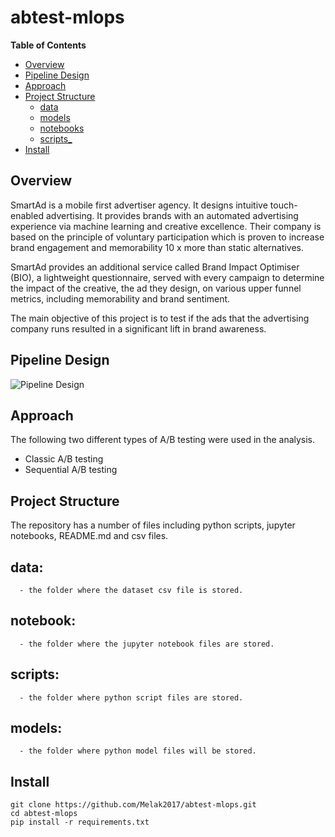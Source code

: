 
# abtest-mlops

**Table of Contents**
- [Overview](#overview)
- [Pipeline Design](#pipeline-design)
- [Approach](#approach)
- [Project Structure](#project-structure)
   - [data](#data)
    - [models](#models)
    - [notebooks](#notebooks)
    - [scripts_](#scripts_)
 - [Install](#install)
  
## Overview

SmartAd is a mobile first advertiser agency. It designs intuitive touch-enabled advertising. It provides brands with an automated advertising experience via machine learning and creative excellence. Their company is based on the principle of voluntary participation which is proven to increase brand engagement and memorability 10 x more than static alternatives.

SmartAd provides an additional service called Brand Impact Optimiser (BIO), a lightweight questionnaire, served with every campaign to determine the impact of the creative, the ad they design, on various upper funnel metrics, including memorability and brand sentiment.


The main objective of this project is to test if the ads that the advertising company runs resulted in a significant lift in brand awareness. 


## Pipeline Design

![Pipeline Design](./pipeline.jpg)

## Approach

The following two different types of A/B testing were used in the analysis.
* Classic A/B testing
* Sequential A/B testing

## Project Structure
The repository has a number of files including python scripts, jupyter notebooks, README.md and csv files.

   ## data:
      - the folder where the dataset csv file is stored.
      
   ## notebook:
      - the folder where the jupyter notebook files are stored.
   
   ## scripts:
      - the folder where python script files are stored.
      
   ## models:
      - the folder where python model files will be stored.

## Install

```
git clone https://github.com/Melak2017/abtest-mlops.git
cd abtest-mlops
pip install -r requirements.txt
